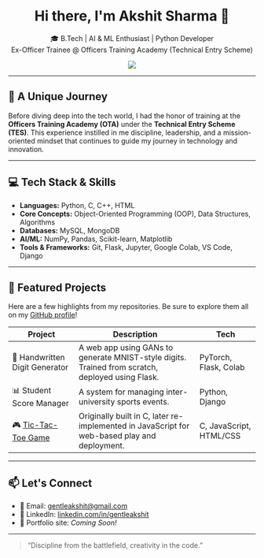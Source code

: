 <h1 align="center">Hi there, I'm Akshit Sharma 👋</h1>

<p align="center">
  🎓 B.Tech | AI & ML Enthusiast | Python Developer <br>
   Ex-Officer Trainee @ Officers Training Academy (Technical Entry Scheme)
</p>

<p align="center">
  <a href="https://www.linkedin.com/in/gentleakshit/"><img src="https://img.shields.io/badge/LinkedIn-blue?style=flat&logo=linkedin&logoColor=white"/></a>
</p>

---

## 🚀 A Unique Journey

Before diving deep into the tech world, I had the honor of training at the **Officers Training Academy (OTA)** under the **Technical Entry Scheme (TES)**. This experience instilled in me discipline, leadership, and a mission-oriented mindset that continues to guide my journey in technology and innovation.

---

## 💻 Tech Stack & Skills

- **Languages:** Python, C, C++, HTML
- **Core Concepts:** Object-Oriented Programming (OOP), Data Structures, Algorithms
- **Databases:** MySQL, MongoDB
- **AI/ML:** NumPy, Pandas, Scikit-learn, Matplotlib
- **Tools & Frameworks:** Git, Flask, Jupyter, Google Colab, VS Code, Django

---

## 🚀 Featured Projects

Here are a few highlights from my repositories. Be sure to explore them all on my [GitHub profile](https://github.com/gentleakshit1?tab=repositories)!

| Project | Description | Tech |
|--------|-------------|------|
| 🧠 Handwritten Digit Generator | A web app using GANs to generate MNIST-style digits. Trained from scratch, deployed using Flask. | PyTorch, Flask, Colab |
| 📊 Student Score Manager | A system for managing inter-university sports events. | Python, Django |
| 🎮 [Tic-Tac-Toe Game](https://www.youtube.com/watch?v=YMWhPhrH9PM&t=11s) | Originally built in C, later re-implemented in JavaScript for web-based play and deployment. | C, JavaScript, HTML/CSS |

---


## 📫 Let's Connect

- 📧 Email: [gentleakshit@gmail.com](gentleakshit@gmail.com)
- 💼 LinkedIn: [linkedin.com/in/gentleakshit](https://www.linkedin.com/in/gentleakshit/)
- 🧠 Portfolio site: *Coming Soon!*

---

> “Discipline from the battlefield, creativity in the code.”
